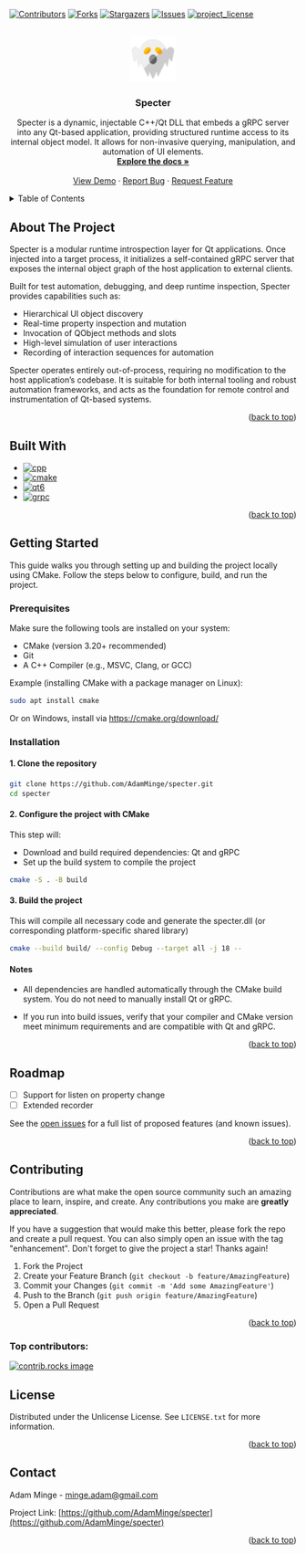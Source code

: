 <a id="readme-top"></a>

[![Contributors][contributors-shield]][contributors-url]
[![Forks][forks-shield]][forks-url]
[![Stargazers][stars-shield]][stars-url]
[![Issues][issues-shield]][issues-url]
[![project_license][license-shield]][license-url]

<!-- PROJECT LOGO -->
<br />
<div align="center">
  <a href="https://github.com/AdamMinge/specter">
    <img src="images/logo.png" alt="Logo" width="80" height="80">
  </a>

<h3 align="center">Specter</h3>

  <p align="center">
    Specter is a dynamic, injectable C++/Qt DLL that embeds a gRPC server into any Qt-based application, providing structured runtime access to its internal object model. It allows for non-invasive querying, manipulation, and automation of UI elements.
    <br />
    <a href="https://github.com/AdamMinge/specter"><strong>Explore the docs »</strong></a>
    <br />
    <br />
    <a href="https://github.com/AdamMinge/specter">View Demo</a>
    &middot;
    <a href="https://github.com/AdamMinge/specter/issues/new?labels=bug&template=bug-report---.md">Report Bug</a>
    &middot;
    <a href="https://github.com/AdamMinge/specter/issues/new?labels=enhancement&template=feature-request---.md">Request Feature</a>
  </p>
</div>

<!-- TABLE OF CONTENTS -->
<details>
  <summary>Table of Contents</summary>
  <ol>
    <li>
      <a href="#about-the-project">About The Project</a>
      <ul>
        <li><a href="#built-with">Built With</a></li>
      </ul>
    </li>
    <li>
      <a href="#getting-started">Getting Started</a>
      <ul>
        <li><a href="#prerequisites">Prerequisites</a></li>
        <li><a href="#installation">Installation</a></li>
      </ul>
    </li>
    <li><a href="#roadmap">Roadmap</a></li>
    <li><a href="#contributing">Contributing</a></li>
    <li><a href="#license">License</a></li>
    <li><a href="#contact">Contact</a></li>
  </ol>
</details>

<!-- ABOUT THE PROJECT -->
## About The Project

Specter is a modular runtime introspection layer for Qt applications. Once injected into a target process, it initializes a self-contained gRPC server that exposes the internal object graph of the host application to external clients.

Built for test automation, debugging, and deep runtime inspection, Specter provides capabilities such as:

- Hierarchical UI object discovery
- Real-time property inspection and mutation
- Invocation of QObject methods and slots
- High-level simulation of user interactions
- Recording of interaction sequences for automation

Specter operates entirely out-of-process, requiring no modification to the host application’s codebase. It is suitable for both internal tooling and robust automation frameworks, and acts as the foundation for remote control and instrumentation of Qt-based systems.

<p align="right">(<a href="#readme-top">back to top</a>)</p>

## Built With

* [![cpp][cpp]][cpp-url]
* [![cmake][cmake]][cmake-url]
* [![qt6][qt6]][qt6-url]
* [![grpc][grpc]][grpc-url]

<p align="right">(<a href="#readme-top">back to top</a>)</p>

<!-- GETTING STARTED -->
## Getting Started

This guide walks you through setting up and building the project locally using CMake. Follow the steps below to configure, build, and run the project.

### Prerequisites

Make sure the following tools are installed on your system:

- CMake (version 3.20+ recommended)
- Git
- A C++ Compiler (e.g., MSVC, Clang, or GCC)

Example (installing CMake with a package manager on Linux):
```sh
sudo apt install cmake
```
Or on Windows, install via https://cmake.org/download/

### Installation

#### 1. Clone the repository

```sh
git clone https://github.com/AdamMinge/specter.git
cd specter
```

#### 2. Configure the project with CMake

This step will:

- Download and build required dependencies: Qt and gRPC
- Set up the build system to compile the project

```sh
cmake -S . -B build
```

#### 3. Build the project

This will compile all necessary code and generate the specter.dll (or corresponding platform-specific shared library)

```sh
cmake --build build/ --config Debug --target all -j 18 --
```

#### Notes
- All dependencies are handled automatically through the CMake build system. You do not need to manually install Qt or gRPC.

- If you run into build issues, verify that your compiler and CMake version meet minimum requirements and are compatible with Qt and gRPC.

<p align="right">(<a href="#readme-top">back to top</a>)</p>

<!-- ROADMAP -->
## Roadmap

- [ ] Support for listen on property change 
- [ ] Extended recorder

See the [open issues](https://github.com/AdamMinge/specter/issues) for a full list of proposed features (and known issues).

<p align="right">(<a href="#readme-top">back to top</a>)</p>

<!-- CONTRIBUTING -->
## Contributing

Contributions are what make the open source community such an amazing place to learn, inspire, and create. Any contributions you make are **greatly appreciated**.

If you have a suggestion that would make this better, please fork the repo and create a pull request. You can also simply open an issue with the tag "enhancement".
Don't forget to give the project a star! Thanks again!

1. Fork the Project
2. Create your Feature Branch (`git checkout -b feature/AmazingFeature`)
3. Commit your Changes (`git commit -m 'Add some AmazingFeature'`)
4. Push to the Branch (`git push origin feature/AmazingFeature`)
5. Open a Pull Request

<p align="right">(<a href="#readme-top">back to top</a>)</p>

### Top contributors:

<a href="https://github.com/AdamMinge/specter/graphs/contributors">
  <img src="https://contrib.rocks/image?repo=AdamMinge/specter" alt="contrib.rocks image" />
</a>

<!-- LICENSE -->
## License

Distributed under the Unlicense License. See `LICENSE.txt` for more information.

<p align="right">(<a href="#readme-top">back to top</a>)</p>


<!-- CONTACT -->
## Contact

Adam Minge - minge.adam@gmail.com

Project Link: [https://github.com/AdamMinge/specter](https://github.com/AdamMinge/specter)

<p align="right">(<a href="#readme-top">back to top</a>)</p>

<!-- MARKDOWN LINKS & IMAGES -->
<!-- https://www.markdownguide.org/basic-syntax/#reference-style-links -->
[contributors-shield]: https://img.shields.io/github/contributors/AdamMinge/specter.svg?style=for-the-badge
[contributors-url]: https://github.com/AdamMinge/specter/graphs/contributors
[forks-shield]: https://img.shields.io/github/forks/AdamMinge/specter.svg?style=for-the-badge
[forks-url]: https://github.com/AdamMinge/specter/network/members
[stars-shield]: https://img.shields.io/github/stars/AdamMinge/specter.svg?style=for-the-badge
[stars-url]: https://github.com/AdamMinge/specter/stargazers
[issues-shield]: https://img.shields.io/github/issues/AdamMinge/specter.svg?style=for-the-badge
[issues-url]: https://github.com/AdamMinge/specter/issues
[license-shield]: https://img.shields.io/github/license/AdamMinge/specter.svg?style=for-the-badge
[license-url]: https://github.com/AdamMinge/specter/blob/master/LICENSE.txt
[cpp]: https://img.shields.io/badge/C++-20+-00599C?logo=c%2b%2b&logoColor=white
[cpp-url]: https://isocpp.org/
[cmake]: https://img.shields.io/badge/CMake-3.20+-064F8C?logo=cmake&logoColor=white
[cmake-url]: https://cmake.org/
[qt6]: https://img.shields.io/badge/Qt-6.9-green?logo=qt&logoColor=white
[qt6-url]: https://www.qt.io/
[grpc]: https://img.shields.io/badge/gRPC-1.66.1-brightgreen?logo=grpc&logoColor=white
[grpc-url]: https://grpc.io/